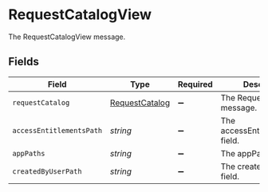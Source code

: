 # RequestCatalogView

The RequestCatalogView message.


## Fields

| Field                                                   | Type                                                    | Required                                                | Description                                             |
| ------------------------------------------------------- | ------------------------------------------------------- | ------------------------------------------------------- | ------------------------------------------------------- |
| `requestCatalog`                                        | [RequestCatalog](../../models/shared/requestcatalog.md) | :heavy_minus_sign:                                      | The RequestCatalog message.                             |
| `accessEntitlementsPath`                                | *string*                                                | :heavy_minus_sign:                                      | The accessEntitlementsPath field.                       |
| `appPaths`                                              | *string*                                                | :heavy_minus_sign:                                      | The appPaths field.                                     |
| `createdByUserPath`                                     | *string*                                                | :heavy_minus_sign:                                      | The createdByUserPath field.                            |